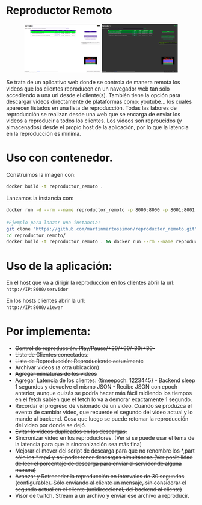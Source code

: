 # Reproductor Remoto
<p align="center">
<img src="https://github.com/martinmartossimon/reproductor_remoto/blob/main/imagenes/screenshot.png" width="40%" height="40%">  <img src="https://github.com/martinmartossimon/reproductor_remoto/blob/main/imagenes/dark-theme.png" width="40%" height="40%">
<p>


Se trata de un aplicativo web donde se controla de manera remota los videos que los clientes reproducen en un navegador web tan sólo accediendo a una url desde el cliente(s). También tiene la opción para descargar videos directamente de plataformas como: youtube... los cuales aparecen listados en una lista de reproducción. Todas las labores de reproducción se realizan desde una web que se encarga de enviar los videos a reproducir a todos los clientes.
Los videos son reproucidos (y almacenados) desde el propio host de la aplicación, por lo que la latencia en la reproducción es mínima.


# Uso con contenedor.
Construimos la imagen con:  
```bash
docker build -t reproductor_remoto .
```

Lanzamos la instancia con:  
```bash
docker run -d --rm --name reproductor_remoto -p 8000:8000 -p 8001:8001 -v $(pwd)/contenido:/app/contenido reproductor_remoto

#Ejemplo para lanzar una instancia:
git clone "https://github.com/martinmartossimon/reproductor_remoto.git"
cd reproductor_remoto/
docker build -t reproductor_remoto . && docker run --rm --name reproductor_remoto -p 8000:8000 -p 8001:8001 -v $(pwd)/contenido:/app/contenido reproductor_remoto
```

# Uso de la aplicación:
En el host que va a dirigir la reproducción en los clientes abrir la url:   
`http://IP:8000/servidor`   


En los hosts clientes abrir la url:  
`http://IP:8000/viewer`


# Por implementa:
- ~~Control de reproducción. Play/Pause/+30/+60/-30/+30-~~
- ~~Lista de Clientes conectados.~~
- ~~Lista de Reproducción: Reproduciendo actualmente~~
- Archivar videos (a otra ubicación)
- ~~Agregar miniaturas de los videos~~
- Agregar Latencia de los clientes: {timeepoch: 1223445} - Backend sleep 1 segundos y devuelve el mismo JSON - Recibe JSON con epoch anterior, aunque quizás se podría hacer más fácil midiendo los tiempos en el fetch sabien que el fetch lo va a demorar exactamente 1 segundo.
- Recordar el progreso de visionado de un video. Cuando se produzca el evento de cambiar video, que recuerde el segundo del video actual y lo mande al backend. Cosa que luego se puede retomar la reproducción del video por donde se dejó.
- ~~Evitar lo videos duplicados en las descargas.~~
- Sincronizar video en los reproductores. (Ver si se puede usar el tema de la latencia para que la sincronización sea más fina)
- ~~Mejorar el mover del script de descarga para que no renombre los *,part sólo los *.mp4 y así poder tener descargas simultáneas (Ver posibilidad de leer el porcentaje de descarga para enviar al servidor de alguna manera)~~
- ~~Avanzar y Retroceder la reproducción en intervalos de 30 segundos (configurable). Sólo enviando al cliente un mensaje, sin considerar el segundo actual en el cliente (unidireccional, del backend al cliente)~~
- Visor de twitch. Stream a un archivo y enviar ese archivo a reproducir.
